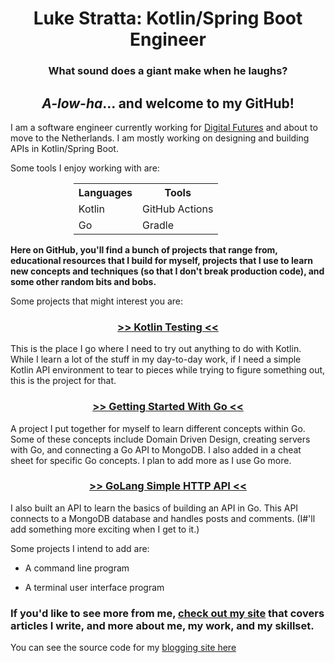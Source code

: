 <link href="style.css" rel="stylesheet"></link> 

# <div align="center">Luke Stratta: Kotlin/Spring Boot Engineer</div>


### <div align="center">What sound does a giant make when he laughs?</div>

## <div align="center"> _A-low-ha_... and welcome to my GitHub!</div>

I am a software engineer currently working for [Digital Futures](https://www.digitalfutures.com) and about to move to the Netherlands. I am mostly working on designing and building APIs in Kotlin/Spring Boot.

Some tools I enjoy working with are: 
<div align="center" >
<table style="width:60%">

<tr>  
<th>Languages</th>
<th>Tools</th>
</tr>

<tr>
<td>Kotlin</td>
<td>GitHub Actions</td>
</tr>

<tr>
<td>Go</td>
<td>Gradle</td>
</tr>

</table>
</div>

**Here on GitHub, you'll find a bunch of projects that range from, educational resources that I build for myself, projects that I use to learn new concepts and techniques (so that I don't break production code), and some other random bits and bobs.**

Some projects that might interest you are:

### <div align="center">[>> Kotlin Testing <<](https://github.com/lstratta/kotlin-testing)</div>

This is the place I go where I need to try out anything to do with Kotlin. While I learn a lot of the stuff in my day-to-day work, if I need a simple Kotlin API environment to tear to pieces while trying to figure something out, this is the project for that.

### <div align="center">[>> Getting Started With Go <<](https://github.com/lstratta/getting-started-with-go)</div>
    
A project I put together for myself to learn different concepts within Go. Some of these concepts include Domain Driven Design, creating servers with Go, and connecting a Go API to MongoDB. I also added in a cheat sheet for specific Go concepts. I plan to add more as I use Go more.

### <div align="center">[>> GoLang Simple HTTP API <<](https://github.com/lstratta/golang-simple-http-api)    </div>
    
I also built an API to learn the basics of building an API in Go. This API connects to a MongoDB database and handles posts and comments. (I#'ll add something more exciting when I get to it.)

Some projects I intend to add are:

* A command line program 

* A terminal user interface program 


### If you'd like to see more from me, [check out my site](https://lstratta.github.io) that covers articles I write, and more about me, my work, and my skillset.

You can see the source code for my [blogging site here](https://github.com/lstratta/lstratta.github.io)
